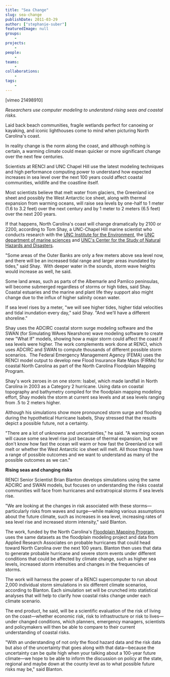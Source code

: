 ```yaml
---
title: "Sea Change"
slug: sea-change
publishDate: 2011-03-29
author: ["stephanie-suber"]
featuredImage: null
groups:
    - 
projects:
    - 
people:
    - 
teams: 
    - 
collaborations:
    - 
tags:
    -
---
```


<p>[vimeo 21498910]</p>

<p><em>Researchers use computer modeling to understand rising seas and coastal risks. </em></p>

<p>Laid back beach communities, fragile wetlands perfect for canoeing or kayaking, and iconic lighthouses come to mind when picturing North Carolina's coast. </p>

<p>In reality change is the norm along the coast, and although nothing is certain, a warming climate could mean quicker or more significant change over the next few centuries.</p>

<p>Scientists at RENCI and UNC Chapel Hill use the latest modeling techniques and high performance computing power to understand how expected increases in sea level over the next 100 years could affect coastal communities, wildlife and the coastline itself.</p>

<p>Most scientists believe that melt water from glaciers, the Greenland ice sheet and possibly the West Antarctic ice sheet, along with thermal expansion from warming oceans, will raise sea levels by one-half to 1 meter (1.6 to 3.2 feet) over the next century and by 1 meter to 2 meters (6.5 feet) over the next 200 years.</p>

<p>If that happens, North Carolina's coast will change dramatically by 2100 or 2200, according to Tom Shay, a UNC-Chapel Hill marine scientist who conducts research with the <a href="http://www.ie.unc.edu/" target="_blank">UNC Institute for the Environment</a>, the <a href="http://marine.unc.edu/" target="_blank">UNC department of marine sciences</a> and <a href="http://hazardscenter.unc.edu/" target="_blank">UNC's Center for the Study of Natural Hazards and Disasters</a>.</p>

<p>"Some areas of the Outer Banks are only a few meters above sea level now, and there will be an increased tidal range and larger areas inundated by tides," said Shay.  With deeper water in the sounds, storm wave heights would increase as well, he said.</p>

<p>Some land areas, such as parts of the Albemarle and Pamlico peninsulas, will become submerged regardless of storms or high tides, said Shay.  Coastal estuaries and the marine and plant life they support also might change due to the influx of higher salinity ocean water.</p>

<p>If sea level rises by a meter, "we will see higher tides, higher tidal velocities and tidal inundation every day," said Shay. "And we'll have a different shoreline."</p>

<p>Shay uses the ADCIRC coastal storm surge modeling software and the SWAN (for Simulating WAves Nearshore) wave modeling software to create new "What If" models, showing how a major storm could affect the coast if sea levels were higher. The work complements work done at RENCI, which uses ADCIRC and SWAN to compute thousands of different possible storm scenarios.  The Federal Emergency Management Agency (FEMA) uses the RENCI model output to develop new Flood Insurance Rate Maps (FIRMs) for coastal North Carolina as part of the North Carolina Floodplain Mapping Program.</p>

<p>Shay's work zeroes in on one storm: Isabel, which made landfall in North Carolina in 2003 as a Category 2 hurricane. Using data on coastal topography and bathymetry compiled for the floodplain mapping modeling effort, Shay models the storm at current sea levels and at sea levels ranging from .5 to 2 meters higher.</p>

<p>Although his simulations show more pronounced storm surge and flooding during the hypothetical Hurricane Isabels, Shay stressed that the results depict a possible future, not a certainty.</p>

<p>"There are a lot of unknowns and uncertainties," he said. "A warming ocean will cause some sea level rise just because of thermal expansion, but we don't know how fast the ocean will warm or how fast the Greenland ice will melt or whether the West Antarctic ice sheet will melt. All those things have a range of possible outcomes and we want to understand as many of the possible outcomes as we can."</p>

<p><strong class="head2">Rising seas and changing risks</strong></p>

<p>RENCI Senior Scientist Brian Blanton develops simulations using the same ADCIRC and SWAN models, but focuses on understanding the risks coastal communities will face from hurricanes and extratropical storms if sea levels rise.</p>

<p>"We are looking at the changes in risk associated with these storms—particularly risks from waves and surge—while making various assumptions about the future climate, such as increases in sea level, increasing rates of sea level rise and increased storm intensity," said Blanton.</p>

<p>The work, funded by the North Carolina's <a href="http://www.ncfloodmaps.com/" target="_blank">Floodplain Mapping Program</a>, uses the same datasets as the floodplain modeling project and data from Applied Research Associates on probable hurricanes that could head toward North Carolina over the next 100 years. Blanton then uses that data to generate probable hurricane and severe storm events under different conditions that could be affected by climate change, such as higher sea levels, increased storm intensities and changes in the frequencies of storms.</p>

<p>The work will harness the power of a RENCI supercomputer to run about 2,000 individual storm simulations in six different climate scenarios, according to Blanton. Each simulation set will be crunched into statistical analyses that will help to clarify how coastal risks change under each climate scenario.</p>

<p>The end product, he said, will be a scientific evaluation of the risk of living on the coast—whether economic risk, risk to infrastructure or risk to lives—under changed conditions, which planners, emergency managers, scientists and policymakers will then be able to compare to their current understanding of coastal risks.</p>

<p>"With an understanding of not only the flood hazard data and the risk data but also of the uncertainty that goes along with that data—because the uncertainty can be quite high when your talking about a 100-year future climate—we hope to be able to inform the discussion on policy at the state, regional and maybe down at the county level as to what possible future risks may be," said Blanton.</p>

<!-- old news

["ADCIRC","Brian Blanton","coastal modeling","sea level rise","Tom Shay"]

-->
